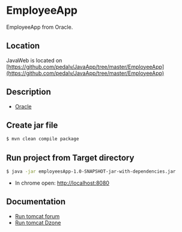 # EmployeeApp
EmployeeApp from Oracle.

## Location
JavaWeb is located on [https://github.com/pedalv/JavaApp/tree/master/EmployeeApp](https://github.com/pedalv/JavaApp/tree/master/EmployeeApp)

## Description
- [Oracle](http://www.oracle.com/webfolder/technetwork/tutorials/obe/java/basic_app_embedded_tomcat/basic_app-tomcat-embedded.html#overview)

## Create jar file
```bash
$ mvn clean compile package
```
## Run  project from Target directory
```bash
$ java -jar employeesApp-1.0-SNAPSHOT-jar-with-dependencies.jar 
```
- In chrome open: [http://localhost:8080](http://localhost:8080)

## Documentation
- [Run tomcat forum](http://stackoverflow.com/questions/17229674/adding-tomcat-server-in-intellij)
- [Run tomcat Dzone](https://dzone.com/articles/headless-setup-java-project)